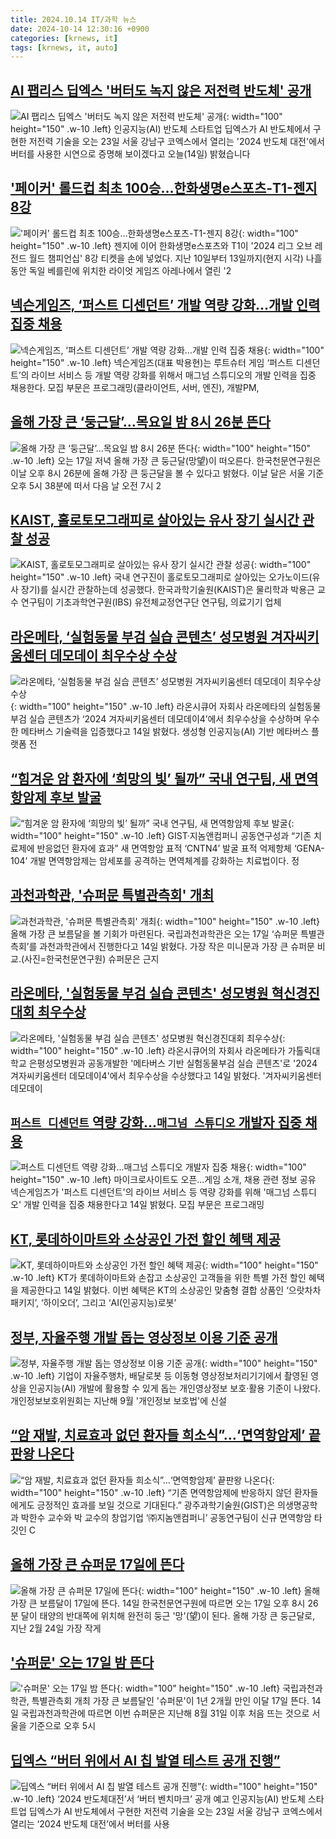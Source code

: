 ```yaml
---
title: 2024.10.14 IT/과학 뉴스
date: 2024-10-14 12:30:16 +0900
categories: [krnews, it]
tags: [krnews, it, auto]
---
```

## [AI  팹리스 딥엑스 '버터도 녹지 않은 저전력 반도체' 공개](https://n.news.naver.com/mnews/article/374/0000405640)

![AI  팹리스 딥엑스 '버터도 녹지 않은 저전력 반도체' 공개](https://mimgnews.pstatic.net/image/origin/374/2024/10/14/405640.jpg?type=nf220_150){: width="100" height="150" .w-10 .left}
인공지능(AI) 반도체 스타트업 딥엑스가 AI 반도체에서 구현한 저전력 기술을 오는 23일 서울 강남구 코엑스에서 열리는 '2024 반도체 대전'에서 버터를 사용한 시연으로 증명해 보이겠다고 오늘(14일) 밝혔습니다

## ['페이커' 롤드컵 최초 100승…한화생명e스포츠-T1-젠지 8강](https://n.news.naver.com/mnews/article/003/0012837140)

!['페이커' 롤드컵 최초 100승…한화생명e스포츠-T1-젠지 8강](https://mimgnews.pstatic.net/image/origin/003/2024/10/14/12837140.jpg?type=nf220_150){: width="100" height="150" .w-10 .left}
젠지에 이어 한화생명e스포츠와 T1이 '2024 리그 오브 레전드 월드 챔피언십' 8강 티켓을 손에 넣었다. 지난 10일부터 13일까지(현지 시각) 나흘 동안 독일 베를린에 위치한 라이엇 게임즈 아레나에서 열린 '2

## [넥슨게임즈, ‘퍼스트 디센던트’ 개발 역량 강화…개발 인력 집중 채용](https://n.news.naver.com/mnews/article/009/0005378679)

![넥슨게임즈, ‘퍼스트 디센던트’ 개발 역량 강화…개발 인력 집중 채용](https://mimgnews.pstatic.net/image/origin/009/2024/10/14/5378679.jpg?type=nf220_150){: width="100" height="150" .w-10 .left}
넥슨게임즈(대표 박용현)는 루트슈터 게임 ‘퍼스트 디센던트’의 라이브 서비스 등 개발 역량 강화를 위해서 매그넘 스튜디오의 개발 인력을 집중 채용한다. 모집 부문은 프로그래밍(클라이언트, 서버, 엔진), 개발PM,

## [올해 가장 큰 ‘둥근달’…목요일 밤 8시 26분 뜬다](https://n.news.naver.com/mnews/article/016/0002373553)

![올해 가장 큰 ‘둥근달’…목요일 밤 8시 26분 뜬다](https://mimgnews.pstatic.net/image/origin/016/2024/10/14/2373553.jpg?type=nf220_150){: width="100" height="150" .w-10 .left}
오는 17일 저녁 올해 가장 큰 둥근달(망望)이 떠오른다. 한국천문연구원은 이날 오후 8시 26분에 올해 가장 큰 둥근달을 볼 수 있다고 밝혔다. 이날 달은 서울 기준 오후 5시 38분에 떠서 다음 날 오전 7시 2

## [KAIST, 홀로토모그래피로 살아있는 유사 장기 실시간 관찰 성공](https://n.news.naver.com/mnews/article/421/0007841453)

![KAIST, 홀로토모그래피로 살아있는 유사 장기 실시간 관찰 성공](https://mimgnews.pstatic.net/image/origin/421/2024/10/14/7841453.jpg?type=nf220_150){: width="100" height="150" .w-10 .left}
국내 연구진이 홀로토모그래피로 살아있는 오가노이드(유사 장기)를 실시간 관찰하는데 성공했다. 한국과학기술원(KAIST)은 물리학과 박용근 교수 연구팀이 기초과학연구원(IBS) 유전체교정연구단 연구팀, 의료기기 업체

## [라온메타, ‘실험동물 부검 실습 콘텐츠’ 성모병원 겨자씨키움센터 데모데이 최우수상 수상](https://n.news.naver.com/mnews/article/014/0005252801)

![라온메타, ‘실험동물 부검 실습 콘텐츠’ 성모병원 겨자씨키움센터 데모데이 최우수상 수상](https://mimgnews.pstatic.net/image/origin/014/2024/10/14/5252801.jpg?type=nf220_150){: width="100" height="150" .w-10 .left}
라온시큐어 자회사 라온메타의 실험동물부검 실습 콘텐츠가 ‘2024 겨자씨키움센터 데모데이4’에서 최우수상을 수상하며 우수한 메타버스 기술력을 입증했다고 14일 밝혔다. 생성형 인공지능(AI) 기반 메타버스 플랫폼 전

## [“힘겨운 암 환자에 ‘희망의 빛’ 될까” 국내 연구팀, 새 면역항암제 후보 발굴](https://n.news.naver.com/mnews/article/009/0005378647)

![“힘겨운 암 환자에 ‘희망의 빛’ 될까” 국내 연구팀, 새 면역항암제 후보 발굴](https://mimgnews.pstatic.net/image/origin/009/2024/10/14/5378647.jpg?type=nf220_150){: width="100" height="150" .w-10 .left}
GIST·지놈앤컴퍼니 공동연구성과 “기존 치료제에 반응없던 환자에 효과” 새 면역항암 표적 ‘CNTN4’ 발굴 표적 억제항체 ‘GENA-104’ 개발 면역항암제는 암세포를 공격하는 면역체계를 강화하는 치료법이다. 정

## [과천과학관, '슈퍼문 특별관측회' 개최](https://n.news.naver.com/mnews/article/018/0005858354)

![과천과학관, '슈퍼문 특별관측회' 개최](https://mimgnews.pstatic.net/image/origin/018/2024/10/14/5858354.jpg?type=nf220_150){: width="100" height="150" .w-10 .left}
올해 가장 큰 보름달을 볼 기회가 마련된다. 국립과천과학관은 오는 17일 ‘슈퍼문 특별관측회’를 과천과학관에서 진행한다고 14일 밝혔다. 가장 작은 미니문과 가장 큰 슈퍼문 비교.(사진=한국천문연구원) 슈퍼문은 근지

## [라온메타, '실험동물 부검 실습 콘텐츠' 성모병원 혁신경진대회 최우수상](https://n.news.naver.com/mnews/article/003/0012836862)

![라온메타, '실험동물 부검 실습 콘텐츠' 성모병원 혁신경진대회 최우수상](https://mimgnews.pstatic.net/image/origin/003/2024/10/14/12836862.jpg?type=nf220_150){: width="100" height="150" .w-10 .left}
라온시큐어의 자회사 라온메타가 가톨릭대학교 은평성모병원과 공동개발한 '메타버스 기반 실험동물부검 실습 콘텐츠'로 '2024 겨자씨키움센터 데모데이4'에서 최우수상을 수상했다고 14일 밝혔다. '겨자씨키움센터 데모데이

## [`퍼스트 디센던트` 역량 강화...`매그넘 스튜디오` 개발자 집중 채용](https://n.news.naver.com/mnews/article/029/0002908343)

![`퍼스트 디센던트` 역량 강화...`매그넘 스튜디오` 개발자 집중 채용](https://mimgnews.pstatic.net/image/origin/029/2024/10/14/2908343.jpg?type=nf220_150){: width="100" height="150" .w-10 .left}
마이크로사이트도 오픈...게임 소개, 채용 관련 정보 공유 넥슨게임즈가 '퍼스트 디센던트'의 라이브 서비스 등 역량 강화를 위해 '매그넘 스튜디오' 개발 인력을 집중 채용한다고 14일 밝혔다. 모집 부문은 프로그래밍

## [KT, 롯데하이마트와 소상공인 가전 할인 혜택 제공](https://n.news.naver.com/mnews/article/016/0002373357)

![KT, 롯데하이마트와 소상공인 가전 할인 혜택 제공](https://mimgnews.pstatic.net/image/origin/016/2024/10/14/2373357.jpg?type=nf220_150){: width="100" height="150" .w-10 .left}
KT가 롯데하이마트와 손잡고 소상공인 고객들을 위한 특별 가전 할인 혜택을 제공한다고 14일 밝혔다. 이번 혜택은 KT의 소상공인 맞춤형 결합 상품인 ‘으랏차차 패키지’, ‘하이오더’, 그리고 ‘AI(인공지능)로봇’

## [정부, 자율주행 개발 돕는 영상정보 이용 기준 공개](https://n.news.naver.com/mnews/article/092/0002348479)

![정부, 자율주행 개발 돕는 영상정보 이용 기준 공개](https://mimgnews.pstatic.net/image/origin/092/2024/10/14/2348479.jpg?type=nf220_150){: width="100" height="150" .w-10 .left}
기업이 자율주행차, 배달로봇 등 이동형 영상정보처리기기에서 촬영된 영상을 인공지능(AI) 개발에 활용할 수 있게 돕는 개인영상정보 보호·활용 기준이 나왔다. 개인정보보호위원회는 지난해 9월 '개인정보 보호법'에 신설

## [“암 재발, 치료효과 없던 환자들 희소식”…‘면역항암제’ 끝판왕 나온다](https://n.news.naver.com/mnews/article/016/0002373451)

![“암 재발, 치료효과 없던 환자들 희소식”…‘면역항암제’ 끝판왕 나온다](https://mimgnews.pstatic.net/image/origin/016/2024/10/14/2373451.jpg?type=nf220_150){: width="100" height="150" .w-10 .left}
“기존 면역항암제에 반응하지 않던 환자들에게도 긍정적인 효과를 보일 것으로 기대된다.” 광주과학기술원(GIST)은 의생명공학과 박한수 교수와 박 교수의 창업기업 ‘㈜지놈앤컴퍼니’ 공동연구팀이 신규 면역항암 타깃인 C

## [올해 가장 큰 슈퍼문 17일에 뜬다](https://n.news.naver.com/mnews/article/001/0014981303)

![올해 가장 큰 슈퍼문 17일에 뜬다](https://mimgnews.pstatic.net/image/origin/001/2024/10/14/14981303.jpg?type=nf220_150){: width="100" height="150" .w-10 .left}
올해 가장 큰 보름달이 17일에 뜬다. 14일 한국천문연구원에 따르면 오는 17일 오후 8시 26분 달이 태양의 반대쪽에 위치해 완전히 둥근 '망'(望)이 된다. 올해 가장 큰 둥근달로, 지난 2월 24일 가장 작게

## ['슈퍼문' 오는 17일 밤 뜬다](https://n.news.naver.com/mnews/article/001/0014981395)

!['슈퍼문' 오는 17일 밤 뜬다](https://mimgnews.pstatic.net/image/origin/001/2024/10/14/14981395.jpg?type=nf220_150){: width="100" height="150" .w-10 .left}
국립과천과학관, 특별관측회 개최 가장 큰 보름달인 '슈퍼문'이 1년 2개월 만인 이달 17일 뜬다. 14일 국립과천과학관에 따르면 이번 슈퍼문은 지난해 8월 31일 이후 처음 뜨는 것으로 서울을 기준으로 오후 5시

## [딥엑스 “버터 위에서 AI 칩 발열 테스트 공개 진행”](https://n.news.naver.com/mnews/article/366/0001023994)

![딥엑스 “버터 위에서 AI 칩 발열 테스트 공개 진행”](https://mimgnews.pstatic.net/image/origin/366/2024/10/14/1023994.jpg?type=nf220_150){: width="100" height="150" .w-10 .left}
‘2024 반도체대전’서 ‘버터 벤치마크’ 공개 예고 인공지능(AI) 반도체 스타트업 딥엑스가 AI 반도체에서 구현한 저전력 기술을 오는 23일 서울 강남구 코엑스에서 열리는 ‘2024 반도체 대전’에서 버터를 사용

